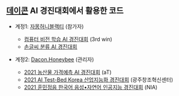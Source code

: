 ## [데이콘](https://dacon.io) AI 경진대회에서 활용한 코드

- 계정1: [자몽허니블랙티](https://dacon.io/myprofile/403319/home) (참가자)
  - [컴퓨터 비전 학습 AI 경진대회](https://dacon.io/competitions/official/235626/codeshare/1682?page=1&dtype=recent) (3rd win)
  - [손글씨 분류 AI 경진대회](https://dacon.io/codeshare/3778)
  
- 계정2: [Dacon.Honeybee](https://dacon.io/myprofile/429497/home) (관리자)
  - [2021 농산물 가격예측 AI 경진대회](https://dacon.io/competitions/official/235801/overview/description) (aT)
  - [2021 AI Test-Bed Korea 산업지능화 경진대회](https://dacon.io/competitions/official/235803/overview/description) (광주창조혁신센터)
  - [2021 훈민정음 한국어 음성•자연어 인공지능 경진대회](https://github.com/hunminjeongeum-korean-competition-2021/speaker-recognition) (NIA)
